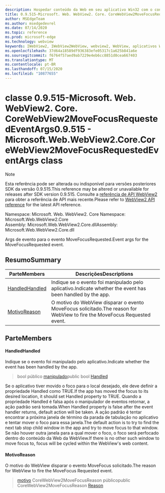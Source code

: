 ```yaml
---
description: Hospedar conteúdo da Web em seu aplicativo Win32 com o controle WebView2 do Microsoft Edge
title: 0.9.515-Microsoft. Web. WebView2. Core. CoreWebView2MoveFocusRequestedEventArgs
author: MSEdgeTeam
ms.author: msedgedevrel
ms.date: 07/14/2020
ms.topic: reference
ms.prod: microsoft-edge
ms.technology: webview
keywords: IWebView2, IWebView2WebView, webview2, WebView, aplicativos Win32, Win32, Edge, ICoreWebView2, ICoreWebView2Controller, controle do navegador, HTML Edge
ms.openlocfilehash: 37d64a18589df936383efe05317c1a625b841a6e
ms.sourcegitcommit: f6764f57aed9ab7229e4eb6cc8851d0cea667403
ms.translationtype: MT
ms.contentlocale: pt-BR
ms.lasthandoff: 07/15/2020
ms.locfileid: "10877655"
---
```

# <span data-ttu-id="0feb5-104">classe 0.9.515-Microsoft. Web. WebView2. Core. CoreWebView2MoveFocusRequestedEventArgs</span><span class="sxs-lookup"><span data-stu-id="0feb5-104">0.9.515 - Microsoft.Web.WebView2.Core.CoreWebView2MoveFocusRequestedEventArgs class</span></span> 

> [!NOTE]
> <span data-ttu-id="0feb5-105">Esta referência pode ser alterada ou indisponível para versões posteriores SDK da versão 0.9.515.</span><span class="sxs-lookup"><span data-stu-id="0feb5-105">This reference may be altered or unavailable for releases after SDK version 0.9.515.</span></span> <span data-ttu-id="0feb5-106">Consulte a [referência de API WebView2](../../../webview2-api-reference.md) para obter a referência de API mais recente.</span><span class="sxs-lookup"><span data-stu-id="0feb5-106">Please refer to [WebView2 API reference](../../../webview2-api-reference.md) for the latest API reference.</span></span>

<span data-ttu-id="0feb5-107">Namespace: Microsoft. Web. WebView2. Core </span><span class="sxs-lookup"><span data-stu-id="0feb5-107">Namespace: Microsoft.Web.WebView2.Core</span></span>\
<span data-ttu-id="0feb5-108">Assembly: Microsoft.Web.WebView2.Core.dll</span><span class="sxs-lookup"><span data-stu-id="0feb5-108">Assembly: Microsoft.Web.WebView2.Core.dll</span></span>

<span data-ttu-id="0feb5-109">Args de evento para o evento MoveFocusRequested.</span><span class="sxs-lookup"><span data-stu-id="0feb5-109">Event args for the MoveFocusRequested event.</span></span>

## <span data-ttu-id="0feb5-110">Resumo</span><span class="sxs-lookup"><span data-stu-id="0feb5-110">Summary</span></span>

 <span data-ttu-id="0feb5-111">Parte</span><span class="sxs-lookup"><span data-stu-id="0feb5-111">Members</span></span>                        | <span data-ttu-id="0feb5-112">Descrições</span><span class="sxs-lookup"><span data-stu-id="0feb5-112">Descriptions</span></span>
--------------------------------|---------------------------------------------
[<span data-ttu-id="0feb5-113">Handled</span><span class="sxs-lookup"><span data-stu-id="0feb5-113">Handled</span></span>](#handled) | <span data-ttu-id="0feb5-114">Indique se o evento foi manipulado pelo aplicativo.</span><span class="sxs-lookup"><span data-stu-id="0feb5-114">Indicate whether the event has been handled by the app.</span></span>
[<span data-ttu-id="0feb5-115">Motivo</span><span class="sxs-lookup"><span data-stu-id="0feb5-115">Reason</span></span>](#reason) | <span data-ttu-id="0feb5-116">O motivo do WebView disparar o evento MoveFocus solicitado.</span><span class="sxs-lookup"><span data-stu-id="0feb5-116">The reason for WebView to fire the MoveFocus Requested event.</span></span>

## <span data-ttu-id="0feb5-117">Parte</span><span class="sxs-lookup"><span data-stu-id="0feb5-117">Members</span></span>

#### <span data-ttu-id="0feb5-118">Handled</span><span class="sxs-lookup"><span data-stu-id="0feb5-118">Handled</span></span> 

<span data-ttu-id="0feb5-119">Indique se o evento foi manipulado pelo aplicativo.</span><span class="sxs-lookup"><span data-stu-id="0feb5-119">Indicate whether the event has been handled by the app.</span></span>

> <span data-ttu-id="0feb5-120">bool público [manipulado](#handled)</span><span class="sxs-lookup"><span data-stu-id="0feb5-120">public bool [Handled](#handled)</span></span>

<span data-ttu-id="0feb5-121">Se o aplicativo tiver movido o foco para o local desejado, ele deve definir a propriedade Handled como TRUE.</span><span class="sxs-lookup"><span data-stu-id="0feb5-121">If the app has moved the focus to its desired location, it should set Handled property to TRUE.</span></span> <span data-ttu-id="0feb5-122">Quando a propriedade Handled é falsa após o manipulador de eventos retornar, a ação padrão será tomada.</span><span class="sxs-lookup"><span data-stu-id="0feb5-122">When Handled property is false after the event handler returns, default action will be taken.</span></span> <span data-ttu-id="0feb5-123">A ação padrão é tentar encontrar a próxima janela de término da parada de tabulação no aplicativo e tentar mover o foco para essa janela.</span><span class="sxs-lookup"><span data-stu-id="0feb5-123">The default action is to try to find the next tab stop child window in the app and try to move focus to that window.</span></span> <span data-ttu-id="0feb5-124">Se não houver outra janela para a qual mover o foco, o foco será perfocado dentro do conteúdo da Web da WebView.</span><span class="sxs-lookup"><span data-stu-id="0feb5-124">If there is no other such window to move focus to, focus will be cycled within the WebView's web content.</span></span>

#### <span data-ttu-id="0feb5-125">Motivo</span><span class="sxs-lookup"><span data-stu-id="0feb5-125">Reason</span></span> 

<span data-ttu-id="0feb5-126">O motivo do WebView disparar o evento MoveFocus solicitado.</span><span class="sxs-lookup"><span data-stu-id="0feb5-126">The reason for WebView to fire the MoveFocus Requested event.</span></span>

> <span data-ttu-id="0feb5-127">[motivo](#reason) CoreWebView2MoveFocusReason público</span><span class="sxs-lookup"><span data-stu-id="0feb5-127">public CoreWebView2MoveFocusReason [Reason](#reason)</span></span>

